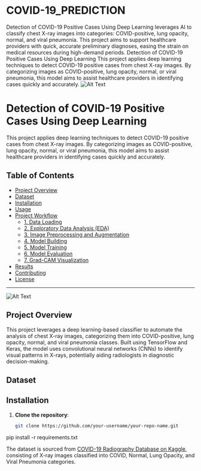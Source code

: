 # COVID-19_PREDICTION
Detection of COVID-19 Positive Cases Using Deep Learning leverages AI to classify chest X-ray images into categories: COVID-positive, lung opacity, normal, and viral pneumonia. This project aims to support healthcare providers with quick, accurate preliminary diagnoses, easing the strain on medical resources during high-demand periods. 
Detection of COVID-19 Positive Cases Using Deep Learning
This project applies deep learning techniques to detect COVID-19 positive cases from chest X-ray images. By categorizing images as COVID-positive, lung opacity, normal, or viral pneumonia, this model aims to assist healthcare providers in identifying cases quickly and accurately.
![Alt Text](path/to/image.png)

# Detection of COVID-19 Positive Cases Using Deep Learning

This project applies deep learning techniques to detect COVID-19 positive cases from chest X-ray images. By categorizing images as COVID-positive, lung opacity, normal, or viral pneumonia, this model aims to assist healthcare providers in identifying cases quickly and accurately.

## Table of Contents

- [Project Overview](#project-overview)
- [Dataset](#dataset)
- [Installation](#installation)
- [Usage](#usage)
- [Project Workflow](#project-workflow)
  - [1. Data Loading](#1-data-loading)
  - [2. Exploratory Data Analysis (EDA)](#2-exploratory-data-analysis-eda)
  - [3. Image Preprocessing and Augmentation](#3-image-preprocessing-and-augmentation)
  - [4. Model Building](#4-model-building)
  - [5. Model Training](#5-model-training)
  - [6. Model Evaluation](#6-model-evaluation)
  - [7. Grad-CAM Visualization](#7-grad-cam-visualization)
- [Results](#results)
- [Contributing](#contributing)
- [License](#license)

---
![Alt Text](path/to/image.png)

## Project Overview

This project leverages a deep learning-based classifier to automate the analysis of chest X-ray images, categorizing them into COVID-positive, lung opacity, normal, and viral pneumonia classes. Built using TensorFlow and Keras, the model uses convolutional neural networks (CNNs) to identify visual patterns in X-rays, potentially aiding radiologists in diagnostic decision-making.

## Dataset

## Installation

1. **Clone the repository**:
   ```bash
   git clone https://github.com/your-username/your-repo-name.git
pip install -r requirements.txt


The dataset is sourced from [COVID-19 Radiography Database on Kaggle](https://www.kaggle.com/tawsifurrahman/covid19-radiography-database), consisting of X-ray images classified into COVID, Normal, Lung Opacity, and Viral Pneumonia categories. 


